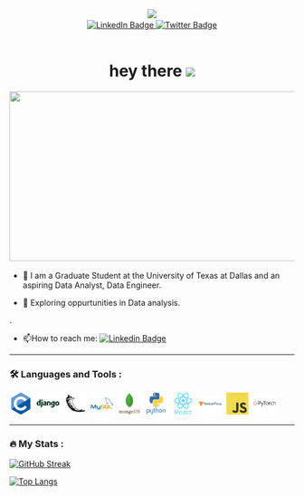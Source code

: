 <div id="header" align="center">
  <img src="https://media.giphy.com/media/M9gbBd9nbDrOTu1Mqx/giphy.gif" width="100"/>
</div>

<div id="badges" align='center'>
  <a href="https://www.linkedin.com/in/dhruv-ashish-patil-b70a0317b/">
    <img src="https://img.shields.io/badge/LinkedIn-blue?style=for-the-badge&logo=linkedin&logoColor=white" alt="LinkedIn Badge"/>
  </a>
  
  <a href="https://twitter.com/strokeOgeniuso">
    <img src="https://img.shields.io/badge/Twitter-blue?style=for-the-badge&logo=twitter&logoColor=white" alt="Twitter Badge"/>
  </a>
</div>

<div align='center'>
<img src="https://komarev.com/ghpvc/?username=your-DhruvAPat&style=flat-square&color=blue" alt="" />
  </div>

<h1 align='center'>
  hey there
  <img src="https://media.giphy.com/media/hvRJCLFzcasrR4ia7z/giphy.gif" width="30px"/>
</h1>

<div align="center">
  <img src="https://media.giphy.com/media/dWesBcTLavkZuG35MI/giphy.gif" width="600" height="300"/>
</div>

- :telescope: I am a Graduate Student at the University of Texas at Dallas and an aspiring Data Analyst, Data Engineer.

- :seedling: Exploring oppurtunities in Data analysis.

.

- :mailbox:How to reach me: [![Linkedin Badge](https://img.shields.io/badge/-DhruvPatil-blue?style=flat&logo=Linkedin&logoColor=white)](https://www.linkedin.com/in/dhruv-ashish-patil-b70a0317b/)

---

### :hammer_and_wrench: Languages and Tools :
<div>
<img src='https://github.com/devicons/devicon/blob/master/icons/c/c-original.svg' title="C" alt="C" width="40" height="40"/>&nbsp
<img src='https://github.com/devicons/devicon/blob/master/icons/django/django-plain-wordmark.svg' title="Django" alt="Django" width="40" height="40"/>&nbsp
<img src='https://github.com/devicons/devicon/blob/master/icons/flask/flask-original.svg' title='Flask' alt='Flask' width='40' heigh='40'/>&nbsp
<img src='https://github.com/devicons/devicon/blob/master/icons/mysql/mysql-original-wordmark.svg' title='mysql' alt='mysql' width='40' heigh='40'/>&nbsp
<img src='https://github.com/devicons/devicon/blob/master/icons/mongodb/mongodb-original-wordmark.svg' title='MongoDb' alt='MongoDb' width='40' heigh='40'/>&nbsp
<img src='https://github.com/devicons/devicon/blob/master/icons/python/python-original-wordmark.svg' title='Python' alt='Python' width='40' heigh='40'/>&nbsp
<img src='https://github.com/devicons/devicon/blob/master/icons/react/react-original-wordmark.svg' title='React' alt='React' width='40' heigh='40'/>&nbsp
<img src='https://github.com/devicons/devicon/blob/master/icons/tensorflow/tensorflow-original-wordmark.svg' title='Tensorflow' alt='Tensorflow' width='40' heigh='40'/>&nbsp
<img src='https://github.com/devicons/devicon/blob/master/icons/javascript/javascript-original.svg' title='JavaScript' alt='javaScript' width='40' heigh='40'/>&nbsp
<img src='https://github.com/devicons/devicon/blob/master/icons/pytorch/pytorch-original-wordmark.svg' title='Pytorch' alt='Pytorch' width='40' heigh='40'/>&nbsp
</div>

---

### :fire: My Stats :

[![GitHub Streak](http://github-readme-streak-stats.herokuapp.com?user=DhruvAPat&theme=dark)](https://git.io/streak-stats)

[![Top Langs](https://github-readme-stats.vercel.app/api/top-langs/?username=DhruvAPat&layout=compact&theme=vision-friendly-dark)](https://github.com/anuraghazra/github-readme-stats)
